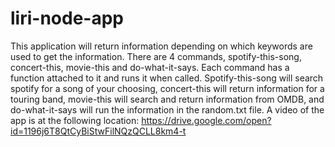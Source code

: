 # liri-node-app

This application will return information depending on which keywords are used to get the information.  There are 4 commands, spotify-this-song, concert-this, movie-this and do-what-it-says.  Each command has a function attached to it and runs it when called.  Spotify-this-song will search spotify for a song of your choosing, concert-this will return information for a touring band, movie-this will search and return information from OMDB, and do-what-it-says will run the information in the random.txt file.  A video of the app is at the following location: https://drive.google.com/open?id=1196j6T8QtCyBiStwFilNQzQCLL8km4-t